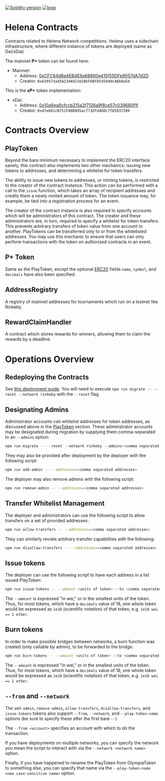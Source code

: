 [![Solidity version](https://img.shields.io/badge/dynamic/json.svg?style=flat-square&maxAge=3600&label=Solidity&url=https%3A%2F%2Fraw.githubusercontent.com%2F0xjac%2FERC777%2Fmaster%2Fpackage-lock.json&query=%24.dependencies.solc.version&colorB=ff69b4&prefix=v)](https://solidity.readthedocs.io/en/v0.4.21/installing-solidity.html)
[![logo](https://img.shields.io/badge/-logo-C99D66.svg?style=flat-square&maxAge=3600&colorA=grey&logo=data:image/svg+xml;utf8,%253Csvg%2520xmlns='http://www.w3.org/2000/svg'%2520viewBox='0%25200%2520595.3%2520841.9'%253E%253Cpath%2520d='M410.1%2520329.9c20%25200%252039.1.1%252058.3-.1%25204.2%25200%25205.6.4%25204.8%25205.3-2.5%252014.1-4.4%252028.3-6.3%252042.5-.5%25203.6-2%25204.5-5.5%25204.5-28.3-.1-56.7%25200-85-.2-4%25200-6.2%25201.3-8.3%25204.6-9.6%252014.8-18.6%252030-26.7%252045.6-.5%25201-.9%25202.1-1.6%25203.7h5.9c35.5%25200%252071%2520.1%2520106.5-.1%25204.5%25200%25206.3.2%25205.3%25205.8-2.7%252014.2-4.6%252028.6-6.4%252043-.6%25204.4-2.1%25205.6-6.6%25205.6-41.2-.2-82.3-.1-123.5-.2-3.6%25200-5.1%25201.1-6.2%25204.5-13.7%252038.9-22.8%252078.9-28.7%2520119.6-2.8%252019.1-5.9%252038.2-8.6%252057.3-.5%25203.4-1.8%25203.8-4.7%25203.8-31.8-.1-63.7%25200-95.5-.1-1.5%25200-4.1%25201.4-3.5-2.6%25207.5-48.5%252013-97.3%252027.4-144.5%25203.8-12.5%25208-24.9%252012.8-37.9h-21.8c-14.7%25200-29.3-.2-44%2520.1-4.1.1-4.6-1.3-4.1-4.9%25202.5-15.4%25204.9-30.9%25207-46.4.5-3.4%25202.3-3%25204.5-3h79c2.2%25200%25204.1%25200%25205.4-2.5%25209.2-17.5%252020-34.1%252031.5-51.4h-5.8c-33.7%25200-67.3-.1-101%2520.1-4.4%25200-5.3-1.2-4.6-5.2%25202.3-14%25204.6-27.9%25206.3-42%2520.6-4.6%25202.5-5%25206.4-5%252044.2.1%252088.3%25200%2520132.5.2%25203.7%25200%25206-1.1%25208.3-4%252023.2-28.6%252048.2-55.6%252074.4-81.6%25201.2-1.2%25202.9-2%25204.4-3-.3-.5-.7-1-1-1.5h-5.3c-83.5%25200-167%25200-250.5.1-3.9%25200-5.7.1-4.8-5.2%25203.8-23.5%25207.1-47.1%252010.3-70.6.5-4.1%25202.5-4.1%25205.7-4.1%252082.3.1%2520164.7%25200%2520247%25200%252035.2%25200%252070.3.1%2520105.5-.1%25203.8%25200%25205%2520.5%25204.3%25204.8-3.7%252023.7-7.1%252047.4-10.4%252071.1-.4%25203-1.8%25205.2-3.9%25207.2-27.1%252026.8-53%252054.8-77.3%252084.3-.5.6-.9%25201.1-1.9%25202.5z'%2520fill='%2523fff'/%253E%253C/svg%253E)](logo)

# Helena Contracts


Contracts related to Helena Network competitions. Helena uses a sidechain infrastructure, where different instance of tokens are deployed (same as Dai/xDai)


The mainnet **P+** token can be found here:
  - Mainnet:
    - Address: [0xCFC64d8eAEB4E6a68860e415f55DFe9057dA7d2D]('https://etherscan.io/address/0xCFC64d8eAEB4E6a68860e415f55DFe9057dA7d2D#writeContract)
    - Creator: `0x629573ad5A234A921628bF6BFD545949CA8b6eEd`

This is the **xP+** token implementation:
  - xDai:
    - Address: [0x10a6ea9cfccb215a2f7126a9f8ce57c039680f1f]('https://blockscout.com/poa/dai/address/0x10a6ea9cfccb215a2f7126a9f8ce57c039680f1f/transactions')
    - Creator: `0x47e681cB751F80B9d5ac771Dfd4D0c7f85937289`


# Contracts Overview

## PlayToken

Beyond the bare minimum necessary to implement the ERC20 interface sanely, this contract also implements two other mechanics: issuing new tokens to addresses, and determining a whitelist for token transfers.

The ability to issue new tokens to addresses, or minting tokens, is restricted to the creator of the contract instance. This action can be performed with a call to the `issue` function, which takes an array of recipient addresses and credits them a newly minted amount of token. The token issuance may, for example, be tied into a registration process for an event.

The creator of the contract instance is also required to specify accounts which will be administrators of this contract. The creator and these administrators are, in turn, required to specify a whitelist for token transfers. This prevents arbitrary transfers of token value from one account to another. PlayTokens can be transferred only to or from the whitelisted addresses. You may use this mechanic to ensure that users can only perform transactions with the token on authorized contracts in an event.

## P+ Token

Same as the PlayToken, except the optional [ERC20](https://github.com/ethereum/EIPs/blob/master/EIPS/eip-20.md) fields `name`, `symbol`, and `decimals` have also been specified.

## AddressRegistry

A registry of mainnet addresses for tournaments which run on a testnet like Rinkeby.

## RewardClaimHandler

A contract which stores rewards for winners, allowing them to claim the rewards by a deadline.

# Operations Overview

## Redeploying the Contracts

See [this deployment guide](https://gnosis.github.io/lil-box/deployment-guide.html). You will need to execute `npm run migrate -- --reset --network rinkeby` with the `--reset` flag.

## Designating Admins

Administrator accounts can whitelist addresses for token addresses, as discussed above in the [PlayToken](#playtoken) section. These administrator accounts may be designated during migration by supplying them comma-separated to an `--admins` option:

```js
npm run migrate -- --reset --network rinkeby --admins=<comma separated addresses>
```

They may also be provided after deployment by the deployer with the following script:

```sh
npm run add-admin -- --addresses=<comma separated addresses>
```

The deployer may also remove admins with the following script:

```sh
npm run remove-admin -- --addresses=<comma separated addresses>
```

## Transfer Whitelist Management

The deployer and administrators can use the following script to allow transfers on a set of provided addresses:

```sh
npm run allow-transfers -- --addresses=<comma separated addresses>
```

They can similarly revoke arbitrary transfer capabilities with the following:

```sh
npm run disallow-transfers -- --addresses=<comma separated addresses>
```

## Issue tokens

The deployer can use the following script to have each address in a list issued PlayToken:

```sh
npm run issue-tokens -- --amount <units of token> --to <comma separated addresses>
```

The `--amount` is expressed "in wei," or in the smallest units of the token. Thus, for most tokens, which have a `decimals` value of 18, one whole token would be expressed as `1e18` (scientific notation) of that token, e.g. `1e18 wei == 1 ether`.

## Burn tokens

In order to make possible bridges between networks, a burn function was created (only callable by admin), to be forwarded to the bridge:

```sh
npm run burn-tokens -- --amount <units of token> --to <comma separated addresses>
```

The `--amount` is expressed "in wei," or in the smallest units of the token. Thus, for most tokens, which have a `decimals` value of 18, one whole token would be expressed as `1e18` (scientific notation) of that token, e.g. `1e18 wei == 1 ether`.

## `--from` and `--network`

The `add-admin`, `remove-admin`, `allow-transfers`, `disallow-transfers`, and `issue-tokens` tokens also support `--from`, `--network`, and `--play-token-name` options (be sure to specify these after the first bare `--`).

The `--from <account>` specifies an account with which to do the transaction.

If you have deployments on multiple networks, you can specify the network you mean the script to interact with via the `--network <network name>` option.

Finally, if you have happened to rename the PlayToken from OlympiaToken to something else, you can specify that name via the `--play-token-name <new case-sensitive name>` option.
